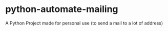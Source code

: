 # python-automate-mailing
A Python Project made for personal use (to send a mail to a lot of address)
